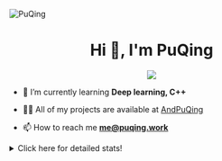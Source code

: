 ![PuQing](https://user-images.githubusercontent.com/27223114/171565019-9a56fae6-b08b-421f-99db-7e830da42371.png)

<h1 align="center">Hi 👋, I'm PuQing</h1>

<p align="center">
  <img src="https://github-widgetbox.vercel.app/api/profile?username=AndPuQing&data=followers,repositories,stars,commits"/>
</p>

- 🌱 I’m currently learning **Deep learning, C++**

- 👨‍💻 All of my projects are available at [AndPuQing](https://github.com/AndPuQing)

- 📫 How to reach me **me@puqing.work**

<details>
<summary>Click here for detailed stats!</summary>

<!--START_SECTION:waka-->
**I'm a Night 🦉** 

```text
🌞 Morning    41 commits     ██░░░░░░░░░░░░░░░░░░░░░░░   10.3% 
🌆 Daytime    145 commits    █████████░░░░░░░░░░░░░░░░   36.43% 
🌃 Evening    123 commits    ███████░░░░░░░░░░░░░░░░░░   30.9% 
🌙 Night      89 commits     █████░░░░░░░░░░░░░░░░░░░░   22.36%

```


📊 **This Week I Spent My Time On** 

```text
💬 Programming Languages: 
C++                      5 hrs 9 mins        ███████████░░░░░░░░░░░░░░   44.2% 
Python                   3 hrs 14 mins       ███████░░░░░░░░░░░░░░░░░░   27.76% 
C                        2 hrs 7 mins        ████░░░░░░░░░░░░░░░░░░░░░   18.25% 
Markdown                 1 hr 6 mins         ██░░░░░░░░░░░░░░░░░░░░░░░   9.45% 
Other                    1 min               ░░░░░░░░░░░░░░░░░░░░░░░░░   0.27%

🔥 Editors: 
VS Code                  11 hrs 40 mins      █████████████████████████   100.0%

💻 Operating System: 
Mac                      6 hrs 38 mins       ██████████████░░░░░░░░░░░   56.9% 
Windows                  4 hrs 18 mins       █████████░░░░░░░░░░░░░░░░   36.94% 
Linux                    43 mins             █░░░░░░░░░░░░░░░░░░░░░░░░   6.15%

```


<!--END_SECTION:waka-->
</details>
